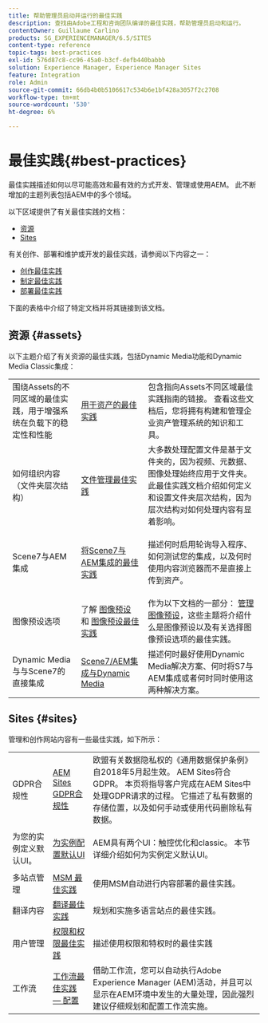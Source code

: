 ```yaml
---
title: 帮助管理员启动并运行的最佳实践
description: 查找由Adobe工程和咨询团队编译的最佳实践，帮助管理员启动和运行。
contentOwner: Guillaume Carlino
products: SG_EXPERIENCEMANAGER/6.5/SITES
content-type: reference
topic-tags: best-practices
exl-id: 576d87c8-cc96-45a0-b3cf-defb440babbb
solution: Experience Manager, Experience Manager Sites
feature: Integration
role: Admin
source-git-commit: 66db4b0b5106617c534b6e1bf428a3057f2c2708
workflow-type: tm+mt
source-wordcount: '530'
ht-degree: 6%

---
```


# 最佳实践{#best-practices}

最佳实践描述如何以尽可能高效和最有效的方式开发、管理或使用AEM。 此不断增加的主题列表包括AEM中的多个领域。

以下区域提供了有关最佳实践的文档：

* [资源](#assets)
* [Sites](#sites)

有关创作、部署和维护或开发的最佳实践，请参阅以下内容之一：

* [创作最佳实践](/help/sites-authoring/best-practices.md)
* [制定最佳实践](/help/sites-developing/best-practices.md)
* [部署最佳实践](/help/sites-deploying/best-practices.md)

下面的表格中介绍了特定文档并将其链接到该文档。

## 资源 {#assets}

以下主题介绍了有关资源的最佳实践，包括Dynamic Media功能和Dynamic Media Classic集成：

<table>
 <tbody>
  <tr>
   <td>围绕Assets的不同区域的最佳实践，用于增强系统在负载下的稳定性和性能</td>
   <td><a href="/help/assets/best-practices-for-assets.md">用于资产的最佳实践</a></td>
   <td>包含指向Assets不同区域最佳实践指南的链接。 查看这些文档后，您将拥有构建和管理企业资产管理系统的知识和工具。</td>
  </tr>
  <tr>
   <td>如何组织内容（文件夹层次结构）</td>
   <td><a href="/help/assets/organize-assets.md">文件管理最佳实践</a></td>
   <td>大多数处理配置文件是基于文件夹的，因为视频、元数据、图像处理始终应用于文件夹。 此最佳实践文档介绍如何定义和设置文件夹层次结构，因为层次结构对如何处理内容有显着影响。 </td>
  </tr>
  <tr>
   <td>Scene7与AEM集成</td>
   <td><a href="/help/sites-administering/scene7.md#best-practices-for-integrating-scene-with-aem">将Scene7与AEM集成的最佳实践</a></td>
   <td><p>描述何时启用轮询导入程序、如何测试您的集成，以及何时使用内容浏览器而不是直接上传到资产。</p> </td>
  </tr>
  <tr>
   <td>图像预设选项</td>
   <td>了解 <a href="/help/assets/managing-image-presets.md#understanding-image-presets">图像预设</a> 和 <a href="/help/assets/managing-image-presets.md#image-preset-options">图像预设最佳实践</a></td>
   <td>作为以下文档的一部分： <a href="/help/assets/managing-image-presets.md">管理图像预设</a>，这些主题将介绍什么是图像预设以及有关选择图像预设选项的最佳实践。</td>
  </tr>
  <tr>
   <td>Dynamic Media与与Scene7的直接集成</td>
   <td><a href="/help/sites-administering/scene7.md#aem-scene-integration-versus-dynamic-media">Scene7/AEM集成与Dynamic Media</a></td>
   <td>描述何时最好使用Dynamic Media解决方案、何时将S7与AEM集成或者何时同时使用这两种解决方案。</td>
  </tr>
 </tbody>
</table>

## Sites {#sites}

管理和创作网站内容有一些最佳实践，如下所示：

<table>
 <tbody>
  <tr>
   <td>GDPR合规性</td>
   <td><a href="/help/sites-administering/gdpr-compliance-sites.md">AEM Sites GDPR合规性</a></td>
   <td>欧盟有关数据隐私权的《通用数据保护条例》自2018年5月起生效。 AEM Sites符合GDPR。 本页将指导客户完成在AEM Sites中处理GDPR请求的过程。 它描述了私有数据的存储位置，以及如何手动或使用代码删除私有数据。</td>
  </tr>
  <tr>
   <td>为您的实例定义默认UI。</td>
   <td><p><a href="/help/sites-authoring/select-ui.md#configuring-the-default-ui-for-your-instance">为实例配置默认UI</a></p> </td>
   <td>AEM具有两个UI：触控优化和classic。 本节详细介绍如何为实例定义默认UI。</td>
  </tr>
  <tr>
   <td>多站点管理</td>
   <td><a href="/help/sites-administering/msm-best-practices.md">MSM 最佳实践</a></td>
   <td>使用MSM自动进行内容部署的最佳实践。 </td>
  </tr>
  <tr>
   <td>翻译内容</td>
   <td><a href="/help/sites-administering/tc-bp.md">翻译最佳实践</a></td>
   <td>规划和实施多语言站点的最佳实践。</td>
  </tr>
  <tr>
   <td>用户管理</td>
   <td><a href="/help/sites-administering/security.md#best-practices">权限和权限最佳实践</a></td>
   <td>描述使用权限和特权时的最佳实践 </td>
  </tr>
  <tr>
   <td>工作流</td>
   <td><a href="/help/sites-developing/workflows-best-practices.md#configuration">工作流最佳实践 — 配置</a></td>
   <td>借助工作流，您可以自动执行Adobe Experience Manager (AEM)活动，并且可以显示在AEM环境中发生的大量处理，因此强烈建议仔细规划和配置工作流实施。</td>
  </tr>
 </tbody>
</table>

